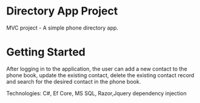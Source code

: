 # Directory App Project

MVC project - A simple phone directory app.

# Getting Started

After logging in to the application, the user can add a new contact to the phone book, update the existing contact, delete the existing contact record and search for the desired contact in the phone book.

Technologies: C#, Ef Core, MS SQL, Razor,Jquery
dependency injection
